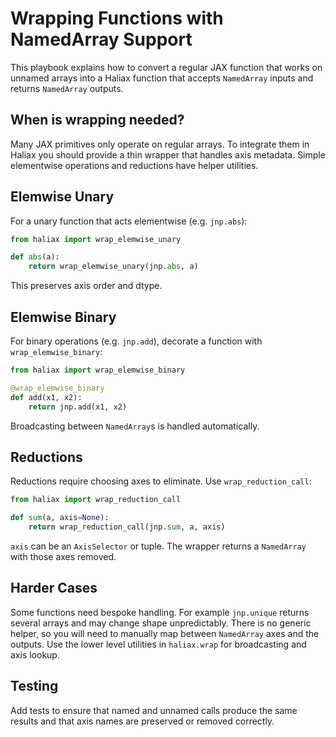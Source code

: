 # Wrapping Functions with NamedArray Support

This playbook explains how to convert a regular JAX function that works on unnamed arrays into a Haliax function that accepts `NamedArray` inputs and returns `NamedArray` outputs.

## When is wrapping needed?
Many JAX primitives only operate on regular arrays. To integrate them in Haliax you should provide a thin wrapper that handles axis metadata. Simple elementwise operations and reductions have helper utilities.

## Elemwise Unary
For a unary function that acts elementwise (e.g. `jnp.abs`):

```python
from haliax import wrap_elemwise_unary

def abs(a):
    return wrap_elemwise_unary(jnp.abs, a)
```

This preserves axis order and dtype.

## Elemwise Binary
For binary operations (e.g. `jnp.add`), decorate a function with `wrap_elemwise_binary`:

```python
from haliax import wrap_elemwise_binary

@wrap_elemwise_binary
def add(x1, x2):
    return jnp.add(x1, x2)
```

Broadcasting between `NamedArray`s is handled automatically.

## Reductions
Reductions require choosing axes to eliminate. Use `wrap_reduction_call`:

```python
from haliax import wrap_reduction_call

def sum(a, axis=None):
    return wrap_reduction_call(jnp.sum, a, axis)
```

`axis` can be an `AxisSelector` or tuple. The wrapper returns a `NamedArray` with those axes removed.

## Harder Cases
Some functions need bespoke handling. For example `jnp.unique` returns several arrays and may change shape unpredictably. There is no generic helper, so you will need to manually map between `NamedArray` axes and the outputs. Use the lower level utilities in `haliax.wrap` for broadcasting and axis lookup.

## Testing
Add tests to ensure that named and unnamed calls produce the same results and that axis names are preserved or removed correctly.

